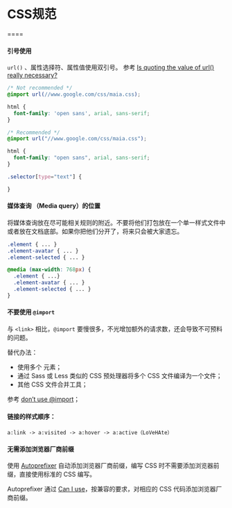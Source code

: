 # CSS规范
====



#### 引号使用
`url()` 、属性选择符、属性值使用双引号。
参考 [Is quoting the value of url() really necessary?](http://stackoverflow.com/questions/2168855/is-quoting-the-value-of-url-really-necessary)
```css
/* Not recommended */
@import url(//www.google.com/css/maia.css);

html {
  font-family: 'open sans', arial, sans-serif;
}

/* Recommended */
@import url("//www.google.com/css/maia.css");

html {
  font-family: "open sans", arial, sans-serif;
}

.selector[type="text"] {

}
```

#### 媒体查询 （Media query）的位置
将媒体查询放在尽可能相关规则的附近。不要将他们打包放在一个单一样式文件中或者放在文档底部。如果你把他们分开了，将来只会被大家遗忘。

```css
.element { ... }
.element-avatar { ... }
.element-selected { ... }

@media (max-width: 768px) {
  .element { ...}
  .element-avatar { ... }
  .element-selected { ... }
}
```

#### 不要使用 `@import`
与 `<link>` 相比，`@import` 要慢很多，不光增加额外的请求数，还会导致不可预料的问题。

替代办法：
- 使用多个 <link> 元素；
- 通过 Sass 或 Less 类似的 CSS 预处理器将多个 CSS 文件编译为一个文件；
- 其他 CSS 文件合并工具；

参考 [don’t use @import](http://www.stevesouders.com/blog/2009/04/09/dont-use-import/)；

#### 链接的样式顺序：
`a:link -> a:visited -> a:hover -> a:active（LoVeHAte）`

#### 无需添加浏览器厂商前缀
使用 [Autoprefixer](https://github.com/postcss/autoprefixer) 自动添加浏览器厂商前缀，编写 CSS 时不需要添加浏览器前缀，直接使用标准的 CSS 编写。

Autoprefixer 通过 [Can I use](http://caniuse.com/)，按兼容的要求，对相应的 CSS 代码添加浏览器厂商前缀。
